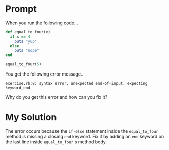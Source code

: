 # Prompt

When you run the following code...

```ruby
def equal_to_four(x)
  if x == 4
    puts "yup"
  else
    puts "nope"
end

equal_to_four(5)
```

You get the following error message..

```
exercise.rb:8: syntax error, unexpected end-of-input, expecting keyword_end
```

Why do you get this error and how can you fix it?

# My Solution

The error occurs because the `if-else` statement inside the `equal_to_four` method is missing a closing `end` keyword.
Fix it by adding an `end` keyword on the last line inside `equal_to_four`'s method body.
